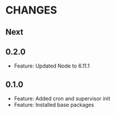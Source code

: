 # CHANGES

## Next

## 0.2.0

- Feature: Updated Node to 6.11.1

## 0.1.0

- Feature: Added cron and supervisor init
- Feature: Installed base packages
